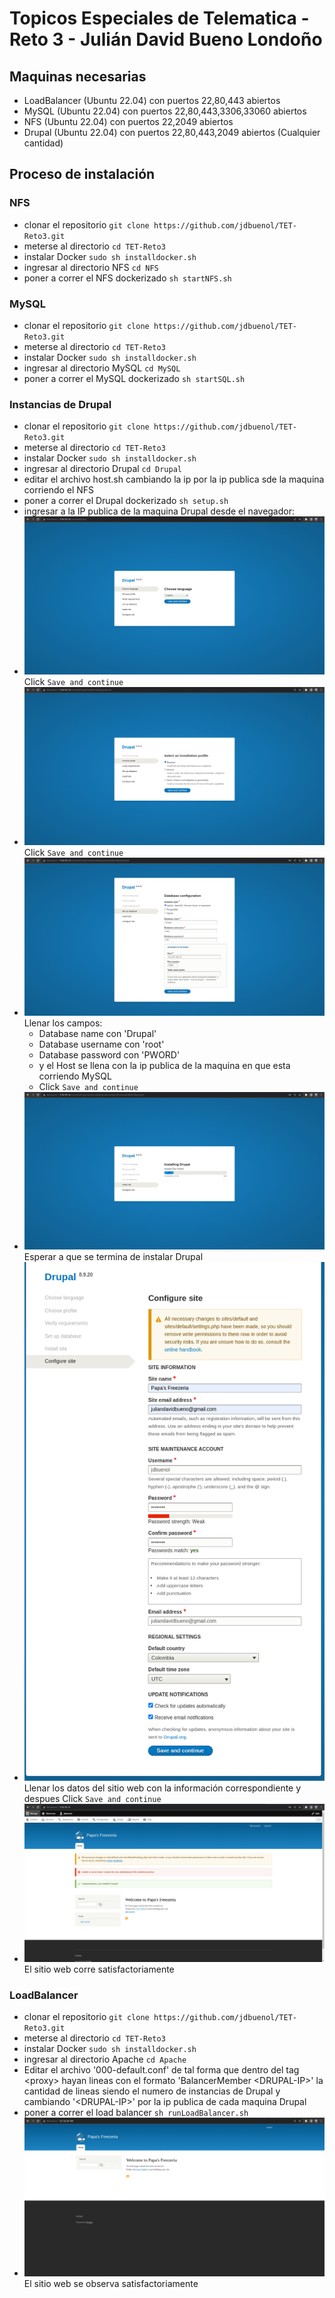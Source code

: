 # Topicos Especiales de Telematica - Reto 3 - Julián David Bueno Londoño

## Maquinas necesarias

- LoadBalancer (Ubuntu 22.04) con puertos 22,80,443 abiertos
- MySQL (Ubuntu 22.04) con puertos 22,80,443,3306,33060 abiertos
- NFS (Ubuntu 22.04) con puertos 22,2049 abiertos
- Drupal (Ubuntu 22.04) con puertos 22,80,443,2049 abiertos (Cualquier cantidad)

## Proceso de instalación

### NFS

- clonar el repositorio `git clone https://github.com/jdbuenol/TET-Reto3.git`
- meterse al directorio `cd TET-Reto3`
- instalar Docker `sudo sh installdocker.sh`
- ingresar al directorio NFS `cd NFS`
- poner a correr el NFS dockerizado `sh startNFS.sh`

### MySQL

- clonar el repositorio `git clone https://github.com/jdbuenol/TET-Reto3.git`
- meterse al directorio `cd TET-Reto3`
- instalar Docker `sudo sh installdocker.sh`
- ingresar al directorio MySQL `cd MySQL`
- poner a correr el MySQL dockerizado `sh startSQL.sh`

### Instancias de Drupal

- clonar el repositorio `git clone https://github.com/jdbuenol/TET-Reto3.git`
- meterse al directorio `cd TET-Reto3`
- instalar Docker `sudo sh installdocker.sh`
- ingresar al directorio Drupal `cd Drupal`
- editar el archivo host.sh cambiando la ip por la ip publica sde la maquina corriendo el NFS
- poner a correr el Drupal dockerizado `sh setup.sh`
- ingresar a la IP publica de la maquina Drupal desde el navegador:
- ![](https://github.com/jdbuenol/TET-Reto3/blob/main/images/1.png?raw=true)
 Click `Save and continue`
- ![](https://github.com/jdbuenol/TET-Reto3/blob/main/images/2.png?raw=true)
 Click `Save and continue`
- ![](https://github.com/jdbuenol/TET-Reto3/blob/main/images/3.png?raw=true)
 Llenar los campos: 
  - Database name con 'Drupal'
  - Database username con 'root'
  - Database password con 'PWORD'
  - y el Host se llena con la ip publica de la maquina en que esta corriendo MySQL
  - Click `Save and continue`
- ![](https://github.com/jdbuenol/TET-Reto3/blob/main/images/4.png?raw=true)
 Esperar a que se termina de instalar Drupal
- ![](https://github.com/jdbuenol/TET-Reto3/blob/main/images/5.png?raw=true)
 Llenar los datos del sitio web con la información correspondiente y despues Click `Save and continue`
- ![](https://github.com/jdbuenol/TET-Reto3/blob/main/images/6.png?raw=true)
 El sitio web corre satisfactoriamente

### LoadBalancer

- clonar el repositorio `git clone https://github.com/jdbuenol/TET-Reto3.git`
- meterse al directorio `cd TET-Reto3`
- instalar Docker `sudo sh installdocker.sh`
- ingresar al directorio Apache `cd Apache`
- Editar el archivo '000-default.conf' de tal forma que dentro del tag  \<proxy> hayan lineas con el formato 'BalancerMember \<DRUPAL-IP>' la cantidad de lineas siendo el numero de instancias de Drupal y cambiando '\<DRUPAL-IP>' por la ip publica de cada maquina Drupal
- poner a correr el load balancer `sh runLoadBalancer.sh`
- ![](https://github.com/jdbuenol/TET-Reto3/blob/main/images/7.png?raw=true)
El sitio web se observa satisfactoriamente